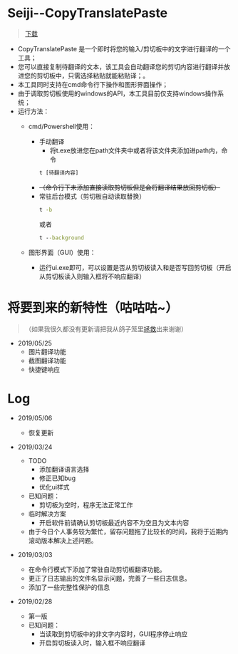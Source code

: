 # Seiji--CopyTranslatePaste
> [下载](https://github.com/HanyuuFurude/CopyTranslatePaste/releases)
* CopyTranslatePaste 是一个即时将您的输入/剪切板中的文字进行翻译的一个工具；
* 您可以直接复制待翻译的文本，该工具会自动翻译您的剪切内容进行翻译并放进您的剪切板中，只需选择粘贴就能粘贴译；。
* 本工具同时支持在cmd命令行下操作和图形界面操作；
* 由于调取剪切板使用的windows的API，本工具目前仅支持windows操作系统；
* 运行方法：
  * cmd/Powershell使用：
    * 手动翻译
      * 将t.exe放进您在path文件夹中或者将该文件夹添加进path内，命令
      ``` cmd
      t [待翻译内容]
      ```
    * ~~（命令行下未添加直接读取剪切板但是会将翻译结果放回剪切板）~~
    * 常驻后台模式（剪切板自动读取替换）
      ``` cmd
      t -b
      ```
      或者
      ``` cmd
      t --background
      ```
  * 图形界面（GUI）使用：
    
    * 运行ui.exe即可，可以设置是否从剪切板读入和是否写回剪切板（开启从剪切板读入则输入框将不响应翻译）
# 将要到来的新特性（咕咕咕~）
>（如果我很久都没有更新请把我从鸽子笼里[拯救](mailto:Furude_Hanyuu@outlook.com)出来谢谢）
* 2019/05/25
  * 图片翻译功能
  * 截图翻译功能
  * 快捷键响应
# Log

* 2019/05/06
  * 恢复更新

* 2019/03/24
  * TODO
    * 添加翻译语言选择
    * 修正已知bug
    * 优化ui样式
  * 已知问题：
    * 剪切板为空时，程序无法正常工作
  * 临时解决方案
    * 开启软件前请确认剪切板最近内容不为空且为文本内容
  * 由于今日个人事务较为繁忙，留存问题拖了比较长的时间，我将于近期内滚动版本解决上述问题。
* 2019/03/03
  * 在命令行模式下添加了常驻自动剪切板翻译功能。
  * 更正了日志输出的文件名显示问题，完善了一些日志信息。
  * 添加了一些完整性保护的信息
* 2019/02/28
  * 第一版
  * 已知问题：
    * 当读取到剪切板中的非文字内容时，GUI程序停止响应
    * 开启剪切板读入时，输入框不响应翻译
